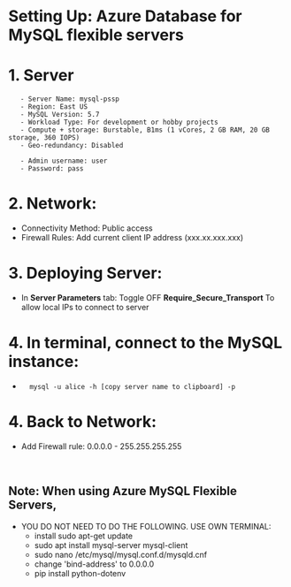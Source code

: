 # Setting Up: Azure Database for MySQL flexible servers

# 1. Server
       - Server Name: mysql-pssp
       - Region: East US
       - MySQL Version: 5.7
       - Workload Type: For development or hobby projects 
       - Compute + storage: Burstable, B1ms (1 vCores, 2 GB RAM, 20 GB storage, 360 IOPS)
       - Geo-redundancy: Disabled

       - Admin username: user
       - Password: pass



# 2. Network:
- Connectivity Method: Public access
- Firewall Rules: Add current client IP address (xxx.xx.xxx.xxx)

# 3. Deploying Server:
- In **Server Parameters** tab: Toggle OFF **Require_Secure_Transport**
To allow local IPs to connect to server


# 4. In terminal, connect to the MySQL instance:
-       mysql -u alice -h [copy server name to clipboard] -p

# 4. Back to Network:
- Add Firewall rule: 0.0.0.0 - 255.255.255.255

<br>

## Note: When using Azure MySQL Flexible Servers, 
- YOU DO NOT NEED TO DO THE FOLLOWING. USE OWN TERMINAL:
    -  install sudo apt-get update
    - sudo apt install mysql-server mysql-client
    - sudo nano /etc/mysql/mysql.conf.d/mysqld.cnf
    - change 'bind-address' to 0.0.0.0
    - pip install python-dotenv


